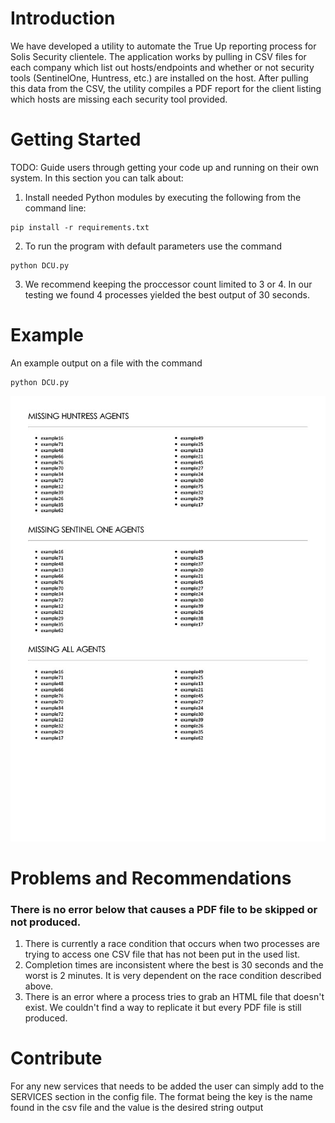 # Introduction 

We have developed a utility to automate the True Up reporting process for Solis Security clientele. The application works by pulling in CSV files for each company which list out hosts/endpoints and whether or not security tools (SentinelOne, Huntress, etc.) 
are installed on the host. After pulling this data from the CSV, the utility compiles a PDF report for the client listing which hosts are missing each security tool provided. 

# Getting Started
TODO: Guide users through getting your code up and running on their own system. In this section you can talk about:
1.	Install needed Python modules by executing the following from the command line:

```
pip install -r requirements.txt
```
2.	To run the program with default parameters use the command

```
python DCU.py
```
3. We recommend keeping the proccessor count limited to 3 or 4. In our testing we found 4 processes yielded the best output of 30 seconds.

# Example
An example output on a file with the command
```
python DCU.py
```
![example](exampleOutput.jpg)

# Problems and Recommendations
### There is no error below that causes a PDF file to be skipped or not produced.
1. There is currently a race condition that occurs when two processes are trying to access one CSV file that has not been put in the used list.
2. Completion times are inconsistent where the best is 30 seconds and the worst is 2 minutes. It is very dependent on the race condition described above.
3. There is an error where a process tries to grab an HTML file that doesn't exist. We couldn't find a way to replicate it but every PDF file is still produced.

# Contribute
For any new services that needs to be added the user can simply add to the SERVICES section in the config file. The format being the key is the name found in the csv file and the value is the desired string output
